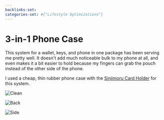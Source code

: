 ```yaml
---
backlinks-set: 
categories-set: #{"Lifestyle Optimizations"}
---
```

# 3-in-1 Phone Case

This system for a wallet, keys, and phone in one package has been serving me
pretty well.  It doesn't add much noticeable bulk to my phone at all, and even
makes it a bit easier to hold because my fingers can grab the pouch instead of
the other side of the phone.

I used a cheap, thin rubber phone case with the [Sinjimoru Card
Holder](https://www.amazon.com/gp/product/B00HY3HSZQ/ref=ppx_yo_dt_b_asin_title_o01_s01?ie=UTF8&psc=1)
for this system.

![Clean](https://lh3.googleusercontent.com/O2xgHWynSHjA2wFbFUIRDuvApTCzXHOgQTWOjavt6fIZNRp07HeT6rktWiEtlNrEiqLK-KyznBO-M3HHTUwoHSt_iu-MAV7BU23YD1cyNiX8cyRE-NFhjIYZR5tLe-jbbZEmPnSQymw=w2400)

![Back](https://lh3.googleusercontent.com/Z3PDElnAu0izgwc9VcPAJQwBY_5NjCtd90R38tS484aAQhRnI_aL646SAFVL_8iZgCWaj4_ocOlmp2as5PgCiHj5dENfItbZTjCqHVoeAbakOgndKBwKOYJJvTuOJRlWM6CaUjFqnFA=w2400)

![Side](https://lh3.googleusercontent.com/V7sDcbO-WeTrip0VKsikEZ12kvw0ZIAIP67BGVJ8E1e3YSu5t3Odk-bLpccUhH8QOUJ2bRR39DdKkU4oAcel1OURsSPFQVlP_lJ9yKSb5uBwboMzJIi3AgaiiL_MGsolatnZF1lVgVM=w2400)